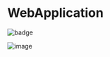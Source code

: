 # WebApplication
![badge](https://github.com/Huotari90/WebApplication/actions/workflows/pipeline.yml/badge.svg)

![image](https://github.com/Huotari90/WebApplication/assets/94959717/5ccb1f66-5a38-4dbc-8589-365d6e95f527)

